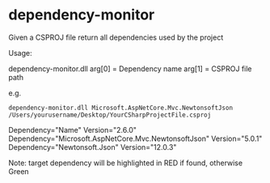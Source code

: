 # dependency-monitor
Given a CSPROJ file return all dependencies used by the project 


Usage:

dependency-monitor.dll 
  arg[0] = Dependency name
  arg[1] = CSPROJ file path
  
e.g.

```
dependency-monitor.dll Microsoft.AspNetCore.Mvc.NewtonsoftJson /Users/yourusername/Desktop/YourCSharpProjectFile.csproj
```

Dependency="Name" Version="2.6.0" 
Dependency="Microsoft.AspNetCore.Mvc.NewtonsoftJson" Version="5.0.1" 
Dependency="Newtonsoft.Json" Version="12.0.3" 

Note: target dependency will be highlighted in RED if found, otherwise Green
